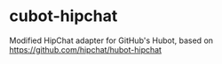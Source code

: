 cubot-hipchat
=============

Modified HipChat adapter for GitHub's Hubot, based on https://github.com/hipchat/hubot-hipchat